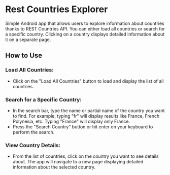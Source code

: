 # Rest Countries Explorer

Simple Android app that allows users to explore information about countries thanks to REST Countries API. You can either load all countries or search for a specific country. Clicking on a country displays detailed information about it on a separate page.

## How to Use

### Load All Countries:
- Click on the "Load All Countries" button to load and display the list of all countries.

### Search for a Specific Country:
- In the search bar, type the name or partial name of the country you want to find. For example, typing "fr" will display results like France, French Polynesia, etc. Typing "France" will display only France.
- Press the "Search Country" button or hit enter on your keyboard to perform the search.

### View Country Details:
- From the list of countries, click on the country you want to see details about.
  The app will navigate to a new page displaying detailed information about the selected country.